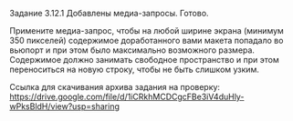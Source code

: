 Задание 3.12.1
Добавлены медиа-запросы.
Готово.

Примените медиа-запрос, чтобы на любой ширине экрана (минимум 350 пикселей) содержимое доработанного вами макета попадало во вьюпорт и при этом было максимально возможного размера. Содержимое должно занимать свободное пространство и при этом переноситься на новую строку, чтобы не быть слишком узким.

Ссылка для скачивания архива задания на проверку:
https://drive.google.com/file/d/1iCRkhMCDCgcFBe3iV4duHly-wPksBldH/view?usp=sharing
